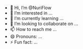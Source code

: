 - 👋 Hi, I’m @NuriFlow
- 👀 I’m interested in ...
- 🌱 I’m currently learning ...
- 💞️ I’m looking to collaborate on ...
- 📫 How to reach me ...
- 😄 Pronouns: ...
- ⚡ Fun fact: ...

<!---
NuriFlow/NuriFlow is a ✨ special ✨ repository because its `README.md` (this file) appears on your GitHub profile.
You can click the Preview link to take a look at your changes.
--->
